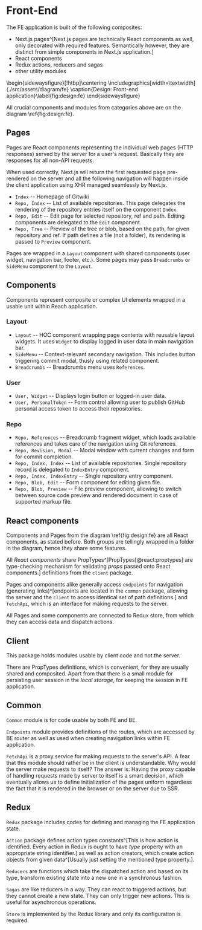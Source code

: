 # Front-End

The FE application is built of the following composites:
 
 - Next.js pages^[Next.js pages are technically React components as well, only decorated with required features. Semantically however, they are distinct from simple components in Next.js application.]
 - React components
 - Redux actions, reducers and sagas
 - other utility modules

\begin{sidewaysfigure}[!htbp]\centering
	\includegraphics[width=\textwidth]{./src/assets/diagram/fe}
	\caption{Design: Front-end application}\label{fig:design:fe}
\end{sidewaysfigure}

All crucial components and modules from categories above are on the diagram \ref{fig:design:fe}.

## Pages

Pages are React components representing the individual web pages (HTTP responses) served by the server for a user's request.
Basically they are responses for all non-API requests.

When used correctly, Next.js will return the first requested page pre-rendered on the server and all the following navigation will happen inside the client application using XHR managed seamlessly by Next.js.

 - `Index` -- Homepage of Gitwiki
 - `Repo, Index` -- List of available repositories. This page delegates the rendering of the repository entries itself on the component `Index`.
 - `Repo, Edit` -- Edit page for selected repository, ref and path. Editing components are delegated to the `Edit` component.
 - `Repo, Tree` -- Preview of the tree or blob, based on the path, for given repository and ref. If path defines a file (not a folder), its rendering is passed to `Preview` component.

Pages are wrapped in a `Layout` component with shared components (user widget, navigation bar, footer, etc.).
Some pages may pass `Breadcrumbs` or `SideMenu` component to the `Layout`.


## Components

Components represent composite or complex UI elements wrapped in a usable unit within Reach application.

### Layout
- `Layout` -- HOC component wrapping page contents with reusable layout widgets. It uses `Widget` to display logged in user data in main navigation bar.
- `SideMenu` -- Context-relevant secondary navigation. This includes button triggering commit modal, thusly using related component.
- `Breadcrumbs` -- Breadcrumbs menu uses `References`.

### User 

- `User, Widget` -- Displays login button or logged-in user data.
- `User, PersonalToken` -- Form control allowing user to publish GitHub personal access token to access their repositories.

### Repo

- `Repo, References` -- Breadcrumb fragment widget, which loads available references and takes care of the navigation using Git references.
- `Repo, Revision, Modal` -- Modal window with current changes and form for commit completion.
- `Repo, Index, Index` -- List of available repositories. Single repository record is delegated to `IndexEntry` component.
- `Repo, Index, IndexEntry` -- Single repository entry component.
- `Repo, Blob, Edit` -- Form component for editing given file.
- `Repo, Blob, Preview` -- File preview component, allowing to switch between source code preview and rendered document in case of supported markup file.

## React components

Components and Pages from the diagram \ref{fig:design:fe} are all React components, as stated before.
Both groups are tellingly wrapped in a folder in the diagram, hence they share some features.

All _React components_ share PropTypes^[PropTypes[@react:proptypes] are type-checking mechanism for validating _props_ passed onto React components.] definitions from the `client` package.

Pages and components alike generally access `endpoints` for navigation (generating links)^[endpoints are located in the `common` package, allowing the server and the `client` to access identical set of path definitions.] and `fetchApi`, which is an interface for making requests to the server.

All Pages and some components are connected to Redux store, from which they can access data and dispatch actions.

## Client

This package holds modules usable by client code and not the server.

There are PropTypes definitions, which is convenient, for they are usually shared and composited.
Apart from that there is a small module for persisting user session in the _local storage_, for keeping the session in FE application.

## Common

`Common` module is for code usable by both FE and BE.

`Endpoints` module provides definitions of the routes, which are accessed by BE router as well as used when creating navigation links within FE application.

`FetchApi` is a proxy service for making requests to the server's API.
A fear that this module should rather be in the client is understandable.
Why would the server make requests to itself?
The answer is:
Having the proxy capable of handling requests made by server to itself is a smart decision, which eventually allows us to define initialization of the pages uniform regardless the fact that it is rendered in the browser or on the server due to SSR.

## Redux

`Redux` package includes codes for defining and managing the FE application state.

`Action` package defines action types constants^[This is how action is identified. Every action in Redux is ought to have *type* property with an appropriate string identifier.] as well as action creators, which create action objects from given data^[Usually just setting the mentioned type property.].

`Reducers` are functions which take the dispatched action and based on its type, transform existing state into a new one in a synchronous fashion.

`Sagas` are like reducers in a way.
They can react to triggered actions, but they cannot create a new state.
They can only trigger new actions.
This is useful for asynchronous operations.

`Store` is implemented by the Redux library and only its configuration is required.